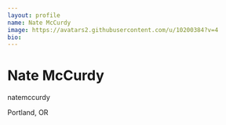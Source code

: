 ```yaml
---
layout: profile
name: Nate McCurdy
image: https://avatars2.githubusercontent.com/u/10200384?v=4
bio: 
---
```


# Nate McCurdy



natemccurdy

Portland, OR

